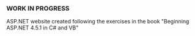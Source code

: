 ### WORK IN PROGRESS ###
ASP.NET website created following the exercises in the book "Beginning ASP.NET 4.5.1 in C# and VB"
